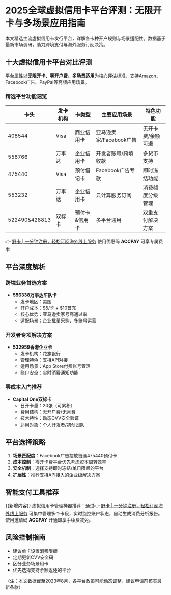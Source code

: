 # 2025全球虚拟信用卡平台评测：无限开卡与多场景应用指南

本文精选主流虚拟信用卡发行平台，详解各卡种开户规则与场景适配性。数据基于最新市场调研，助力跨境支付与海外服务订阅决策。

## 十大虚拟信用卡平台对比评测
平台属性以**无限开卡、零开户费、多场景适用**为核心评估标准，支持Amazon、Facebook广告、PayPal等高频应用场景。

### 精选平台功能速览
| 卡头       | 发卡机构   | 卡类型           | 主要应用场景                  | 特色功能                     |
|------------|------------|------------------|-----------------------------|----------------------------|
| 408544     | Visa       | 商业信用卡       | 亚马逊卖家/Facebook广告       | 无开卡费/余额可退           |
| 556766     | 万事达     | 企业信用卡       | 开发者账号/跨境收款           | 多货币支持                  |
| 475440     | Visa       |预付借记卡        | Facebook广告专款             | 即时冻结功能                |
| 553232     | 万事达     | 企业信用卡       | 云计算服务订阅                | 消费额度分级管理            |
| 522490&428813| 双标卡    | 预付卡&信用卡     | 多平台通用                   | 双重支付解决方案            |

👉 [野卡 | 一分钟注册，轻松订阅海外线上服务](https://bbtdd.com/yeka)
使用优惠码 **ACCPAY** 可享专属费率

## 平台深度解析
### 跨境业务首选方案
- **556338万事达车队卡**
  - 发卡地区：美国
  - 开户成本：$5/卡 + $10首充
  - 核心优势：亚马逊卖家号高通过率
  - 适配场景：企业批量采购、多账号运营

### 开发者专项解决方案
- **532959香港企业卡**
  - 发卡机构：花旗银行
  - 管理特色：支持API对接
  - 适用场景：App Store付费账号管理
  - 账户安全：实时消费通知功能

### 零成本入门推荐
- **Capital One双标卡**
  - 日开卡量：20张（可累积）
  - 费用结构：无开户费/无月费
  - 技术特性：动态CVV安全验证
  - 适用对象：个人开发者/初创团队

## 平台选择策略
1. **场景匹配度**：Facebook广告投放首选475440预付卡
2. **成本控制**：零开卡费平台优先考虑资本周转效率
3. **安全机制**：选择支持即时冻结/单日限额的平台
4. **扩展性**：推荐支持API接入的企业级解决方案

## 智能支付工具推荐
{{新增内容}}
虚拟信用卡管理神器推荐：通过👉 [野卡 | 一分钟注册，轻松订阅海外线上服务](https://bbtdd.com/yeka) 可集中管理多个卡段，实时监控账户状态，自动生成消费分析报告。使用邀请码 **ACCPAY** 开通即享手续费减免。

## 风险控制指南
- 建议单卡设置消费限额
- 定期更新CVV安全码
- 区分业务场景用卡
- 优先选择支持余额返还的平台

（注：本文数据截至2023年8月，各平台政策可能动态调整，建议申请前核实最新条款）